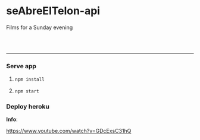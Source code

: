 # seAbreElTelon-api

Films for a Sunday evening

<br>
<br> 
<hr>

### Serve app

1. ```sh
   npm install
   ```
2. ```sh
   npm start
   ```

### Deploy heroku

**Info**:

https://www.youtube.com/watch?v=GDcExsC31hQ

